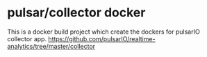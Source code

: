 # pulsar/collector docker

This is a docker build project which create the dockers for pulsarIO collector app. https://github.com/pulsarIO/realtime-analytics/tree/master/collector

